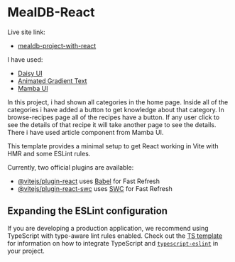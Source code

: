 # MealDB-React

Live site link:
- [mealdb-project-with-react](https://react-mealdb-project-dilshad.netlify.app/)




I have used:
- [Daisy UI](https://daisyui.com/)
- [Animated Gradient Text](https://www.andrealves.dev/blog/how-to-make-an-animated-gradient-text-with-tailwindcss/)
- [Mamba UI]()


In this project, i had shown all categories in the home page. Inside all of the categories i have added a button to get knowledge about that category.
In browse-recipes page all of the recipes have a button. If any user click to see the details of that recipe it will take another page to see the details. There i have used article component from Mamba UI.

This template provides a minimal setup to get React working in Vite with HMR and some ESLint rules.

Currently, two official plugins are available:

- [@vitejs/plugin-react](https://github.com/vitejs/vite-plugin-react/blob/main/packages/plugin-react) uses [Babel](https://babeljs.io/) for Fast Refresh
- [@vitejs/plugin-react-swc](https://github.com/vitejs/vite-plugin-react/blob/main/packages/plugin-react-swc) uses [SWC](https://swc.rs/) for Fast Refresh

## Expanding the ESLint configuration

If you are developing a production application, we recommend using TypeScript with type-aware lint rules enabled. Check out the [TS template](https://github.com/vitejs/vite/tree/main/packages/create-vite/template-react-ts) for information on how to integrate TypeScript and [`typescript-eslint`](https://typescript-eslint.io) in your project.

